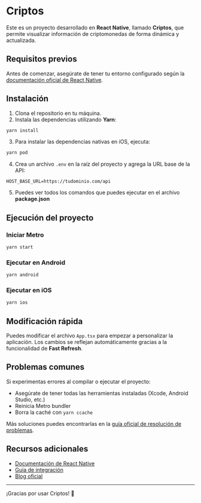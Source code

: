 # Criptos

Este es un proyecto desarrollado en **React Native**, llamado **Criptos**, que permite visualizar información de criptomonedas de forma dinámica y actualizada.

## Requisitos previos

Antes de comenzar, asegúrate de tener tu entorno configurado según la [documentación oficial de React Native](https://reactnative.dev/docs/environment-setup).

## Instalación

1. Clona el repositorio en tu máquina.
2. Instala las dependencias utilizando **Yarn**:

```sh
yarn install
```

3. Para instalar las dependencias nativas en iOS, ejecuta:

```sh
yarn pod
```

4. Crea un archivo `.env` en la raíz del proyecto y agrega la URL base de la API:

```
HOST_BASE_URL=https://tudominio.com/api
```

5. Puedes ver todos los comandos que puedes ejecutar en el archivo **package.json**

## Ejecución del proyecto

### Iniciar Metro

```sh
yarn start
```

### Ejecutar en Android

```sh
yarn android
```

### Ejecutar en iOS

```sh
yarn ios
```

## Modificación rápida

Puedes modificar el archivo `App.tsx` para empezar a personalizar la aplicación. Los cambios se reflejan automáticamente gracias a la funcionalidad de **Fast Refresh**.

## Problemas comunes

Si experimentas errores al compilar o ejecutar el proyecto:

* Asegúrate de tener todas las herramientas instaladas (Xcode, Android Studio, etc.)
* Reinicia Metro bundler
* Borra la caché con `yarn ccache`

Más soluciones puedes encontrarlas en la [guía oficial de resolución de problemas](https://reactnative.dev/docs/troubleshooting).

## Recursos adicionales

* [Documentación de React Native](https://reactnative.dev)
* [Guía de integración](https://reactnative.dev/docs/integration-with-existing-apps)
* [Blog oficial](https://reactnative.dev/blog)

---

¡Gracias por usar Criptos! 🚀
